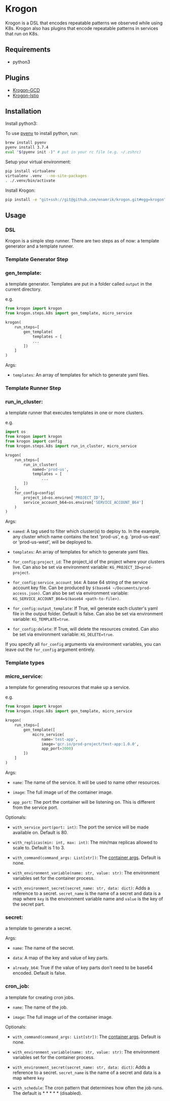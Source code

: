 # Krogon

Krogon is a DSL that encodes repeatable patterns we observed while using K8s. Krogon
also has plugins that encode repeatable patterns in services that run on K8s.

## Requirements

* python3

## Plugins

* [Krogon-GCD](https://github.com/enamrik/krogon-gocd)
* [Krogon-Istio](https://github.com/enamrik/krogon-istio)

## Installation

Install python3:

To use [pyenv](https://github.com/pyenv/pyenv) to install python, run:

```bash
brew install pyenv
pyenv install 3.7.4
eval "$(pyenv init -)" # put in your rc file (e.g. ~/.zshrc)
```

Setup your virtual environment:

```bash
pip install virtualenv
virtualenv .venv  --no-site-packages
. ./.venv/bin/activate
```

Install Krogon:

```bash
pip install -e "git+ssh://git@github.com/enamrik/krogon.git#egg=krogon"
```

## Usage

### DSL

Krogon is a simple step runner. There are two steps as of now: a template generator and a template runner.

### Template Generator Step

### gen_template:

a template generator. Templates are put in a folder called `output` in the current directory.

e.g.

```python
from krogon import krogon
from krogon.steps.k8s import gen_template, micro_service

krogon(
    run_steps=[
        gen_template(
            templates = [
            ...
        ])
    ]
)
```

Args:

* `templates`: An array of templates for which to generate yaml files.

### Template Runner Step

### run_in_cluster:

a template runner that executes templates in one or more clusters.

e.g.
```python
import os
from krogon import krogon
from krogon import config
from krogon.steps.k8s import run_in_cluster, micro_service

krogon(
    run_steps=[
        run_in_cluster(
            named='prod-us',
            templates = [
                ...
        ])
    ],
    for_config=config(
        project_id=os.environ['PROJECT_ID'],
        service_account_b64=os.environ['SERVICE_ACCOUNT_B64']
    )
)
```
Args:

* `named`: A tag used to filter which cluster(s) to deploy to. In the example, any cluster
which name contains the text 'prod-us', e.g. 'prod-us-east' or 'prod-us-west', will be deployed to.

* `templates`: An array of templates for which to generate yaml files.

* `for_config:project_id`: The project_id of the project where your clusters live.
Can also be set via environment variable: `KG_PROJECT_ID=prod-project`.

* `for_config:service_account_b64`: A base 64 string of the service account key file. Can be produced by `$(base64 ~/Documents/prod-access.json)`.
Can also be set via environment variable: `KG_SERVICE_ACCOUNT_B64=$(base64 <path-to-file>)`.

* `for_config:output_template`: If True, wil generate each cluster's yaml file in the output folder. Default is false. 
Can also be set via environment variable: `KG_TEMPLATE=true`.

* `for_config:delete`: If True, will delete the resources created.
Can also be set via environment variable: `KG_DELETE=true`.

If you specify all `for_config` arguments via environment variables, you can leave out the `for_config` argument entirely.


### Template types

### micro_service:

a template for generating resources that make up a service.

e.g.
```python
from krogon import krogon
from krogon.steps.k8s import gen_template, micro_service

krogon(
    run_steps=[
        gen_template([
            micro_service(
                name='test-app',
                image='gcr.io/prod-project/test-app:1.0.0',
                app_port=3000)
        ])
    ]
)
```

Args:

* `name`: The name of the service. It will be used to name other resources.

* `image`: The full image url of the container image.

* `app_port`: The port the container will be listening on. This is different from the service port.

Optionals:

* `with_service_port(port: int)`: The port the service will be made available on. Default is 80.

* `with_replicas(min: int, max: int)`: The min/max replicas allowed to scale to. Default is 1 to 3.

* `with_command(command_args: List[str])`: The [container args](https://kubernetes.io/docs/tasks/inject-data-application/define-command-argument-container/). Default is none.

* `with_environment_variable(name: str, value: str)`: The environment variables set for the container process. 

* `with_environment_secret(secret_name: str, data: dict)`: Adds a reference to a secret. `secret_name` is the name of a secret and data is a map where `key` 
is the environment variable name and `value` is the key of the secret part.

### secret: 

a template to generate a secret.

Args:

* `name`: The name of the secret.

* `data`: A map of the key and value of key parts. 

* `already_b64`: True if the value of key parts don't need to be base64 encoded. Default is false.

### cron_job:

a template for creating cron jobs.

* `name`: The name of the job.

* `image`: The full image url of the container image.

Optionals:

* `with_command(command_args: List[str])`: The [container args](https://kubernetes.io/docs/tasks/inject-data-application/define-command-argument-container/). Default is none.

* `with_environment_variable(name: str, value: str)`: The environment variables set for the container process. 

* `with_environment_secret(secret_name: str, data: dict)`: Adds a reference to a secret. `secret_name` is the name of a secret and data is a map where `key` 

* `with_schedule`: The cron pattern that determines how often the job runs. The default is * * * * * (disabled).


